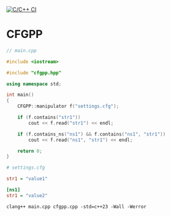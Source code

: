 [![C/C++ CI](https://github.com/HumbleLama123/cfgpp/actions/workflows/c-cpp.yml/badge.svg)](https://github.com/HumbleLama123/cfgpp/actions/workflows/c-cpp.yml)
# CFGPP
```cpp
// main.cpp

#include <iostream>

#include "cfgpp.hpp"

using namespace std;

int main()
{
    CFGPP::manipulator f("settings.cfg");

    if (f.contains("str1"))
        cout << f.read("str1") << endl;

    if (f.contains_ns("ns1") && f.contains("ns1", "str1"))
        cout << f.read("ns1", "str1") << endl;

    return 0;
}
```
```cfg
# settings.cfg

str1 = "value1"

[ns1]
str1 = "value2"
```
```
clang++ main.cpp cfgpp.cpp -std=c++23 -Wall -Werror
```